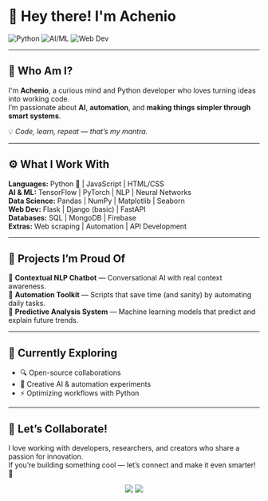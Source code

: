# 👋 Hey there! I'm Achenio  

![Python](https://img.shields.io/badge/Python-Expert-blue?logo=python)
![AI/ML](https://img.shields.io/badge/AI%20%26%20ML-Enthusiast-purple?logo=tensorflow)
![Web Dev](https://img.shields.io/badge/Web%20Dev-FastAPI%20%7C%20Flask-green?logo=fastapi)

---

## 🧠 Who Am I?

I'm **Achenio**, a curious mind and Python developer who loves turning ideas into working code.  
I’m passionate about **AI**, **automation**, and **making things simpler through smart systems**.  

💡 *Code, learn, repeat — that’s my mantra.*

---

## ⚙️ What I Work With

**Languages:** Python 🐍 | JavaScript | HTML/CSS  
**AI & ML:** TensorFlow | PyTorch | NLP | Neural Networks  
**Data Science:** Pandas | NumPy | Matplotlib | Seaborn  
**Web Dev:** Flask | Django (basic) | FastAPI  
**Databases:** SQL | MongoDB | Firebase  
**Extras:** Web scraping | Automation | API Development  

---

## 🚀 Projects I’m Proud Of

🔹 **Contextual NLP Chatbot** — Conversational AI with real context awareness.  
🔹 **Automation Toolkit** — Scripts that save time (and sanity) by automating daily tasks.  
🔹 **Predictive Analysis System** — Machine learning models that predict and explain future trends.

---

## 🌱 Currently Exploring

- 🔍 Open-source collaborations  
- 🧩 Creative AI & automation experiments  
- ⚡ Optimizing workflows with Python  

---

## 🤝 Let’s Collaborate!

I love working with developers, researchers, and creators who share a passion for innovation.  
If you’re building something cool — let’s connect and make it even smarter! 🚀  

<p align="center">
  <img src="https://img.shields.io/badge/Let's%20Code-Together-brightgreen?style=for-the-badge&logo=python">
  <img src="https://img.shields.io/badge/Open%20to%20Collab-blueviolet?style=for-the-badge&logo=github">
</p>